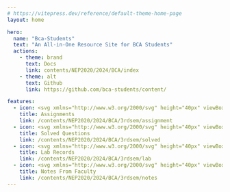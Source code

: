```yaml
---
# https://vitepress.dev/reference/default-theme-home-page
layout: home

hero:
  name: "Bca-Students"
  text: "An All-in-One Resource Site for BCA Students"
  actions:
    - theme: brand
      text: Docs
      link: contents/NEP2020/2024/BCA/index
    - theme: alt
      text: Github
      link: https://github.com/bca-students/content/

features:
  - icon: <svg xmlns="http://www.w3.org/2000/svg" height="40px" viewBox="0 -960 960 960" width="40px" fill="#6a5acd"><path d="M186.67-120q-27.5 0-47.09-19.58Q120-159.17 120-186.67v-586.66q0-27.5 19.58-47.09Q159.17-840 186.67-840h192.66q7.67-35.33 35.84-57.67Q443.33-920 480-920t64.83 22.33Q573-875.33 580.67-840h192.66q27.5 0 47.09 19.58Q840-800.83 840-773.33v586.66q0 27.5-19.58 47.09Q800.83-120 773.33-120H186.67Zm0-66.67h586.66v-586.66H186.67v586.66ZM280-280h275.33v-66.67H280V-280Zm0-166.67h400v-66.66H280v66.66Zm0-166.66h400V-680H280v66.67Zm200-181.34q13.67 0 23.5-9.83t9.83-23.5q0-13.67-9.83-23.5t-23.5-9.83q-13.67 0-23.5 9.83t-9.83 23.5q0 13.67 9.83 23.5t23.5 9.83Zm-293.33 608v-586.66 586.66Z"/></svg>
    title: Assignments
    link: /contents/NEP2020/2024/BCA/3rdsem/assignment
  - icon: <svg xmlns="http://www.w3.org/2000/svg" height="40px" viewBox="0 -960 960 960" width="40px" fill="#6a5acd"><path d="M186.67-306.33q12-6.34 25.09-10Q224.84-320 240-320h40v-493.33h-40q-23 0-38.17 15.33-15.16 15.33-15.16 38v453.67ZM240-80q-50 0-85-35t-35-85v-560q0-50 35-85t85-35h286.67v66.67h-180V-320H600v-126.67h66.67v193.34H240q-22.67 0-38 15.33-15.33 15.33-15.33 38T202-162q15.33 15.33 38 15.33h533.33v-340H840V-80H240Zm-53.33-226.33V-813.33v507ZM700-486.67q0-89.21 62.06-151.27Q824.12-700 913.33-700q-89.21 0-151.27-62.06Q700-824.12 700-913.33q0 89.21-62.06 151.27Q575.88-700 486.67-700q89.21 0 151.27 62.06Q700-575.88 700-486.67Z"/></svg>
    title: Solved Questions
    link: /contents/NEP2020/2024/BCA/3rdsem/solved
  - icon: <svg xmlns="http://www.w3.org/2000/svg" height="40px" viewBox="0 -960 960 960" width="40px" fill="#6a5acd"><path d="M448-259.33v-416q-43.67-28-94.08-43t-101.92-15q-37.33 0-73.5 8.66Q142.33-716 106.67-702v421.33Q139-294 176.83-300.33q37.84-6.34 75.17-6.34 51.38 0 100.02 11.84Q400.67-283 448-259.33ZM481.33-160q-50-38-108.66-58.67Q314-239.33 252-239.33q-38.36 0-75.35 9.66-36.98 9.67-72.65 25-22.4 11-43.2-2.33Q40-220.33 40-245.33v-469.34q0-13.66 6.5-25.33Q53-751.67 66-758q43.33-21.33 90.26-31.67Q203.19-800 252-800q74.67 0 129 18.67 54.33 18.66 114.33 55.66 9 5.34 14.17 13.67t5.17 20v432.67q48-23.67 94.83-35.5 46.83-11.84 98.5-11.84 37.33 0 75.83 6t69.5 16.67v-491q10.23 3.43 20.12 7.55 9.88 4.12 19.88 9.45 13 6.33 19.84 18 6.83 11.67 6.83 25.33v469.34q0 26.26-21.5 39.96t-43.17.7q-35-16-71.98-25.33-36.99-9.33-75.35-9.33-62 0-119.33 21-57.34 21-107.34 58.33Zm133.34-231.33v-442L753.33-880v443.33l-138.66 45.34Zm-337.34-105Z"/></svg>
    title: Lab Records
    link: /contents/NEP2020/2024/BCA/3rdsem/lab
  - icon: <svg xmlns="http://www.w3.org/2000/svg" height="40px" viewBox="0 -960 960 960" width="40px" fill="#6a5acd"><path d="M680-326.67q-50 0-85-35t-35-85q0-50 35-85t85-35q50 0 85 35t35 85q0 50-35 85t-85 35Zm0-66.66q22.67 0 38-15.34 15.33-15.33 15.33-38 0-22.66-15.33-38Q702.67-500 680-500t-38 15.33q-15.33 15.34-15.33 38 0 22.67 15.33 38 15.33 15.34 38 15.34ZM440-46.67v-116q0-21 10-39.5t28-29.5q29.33-17.66 61.17-30.16 31.83-12.5 65.5-19.84L680-186l75.33-95.67q33.67 7.34 65 19.84 31.34 12.5 60.67 30.16 18 11 28.5 29.5t10.5 39.5v116H440Zm66.33-66.66H652L579.33-206q-19.33 7-37.66 16-18.34 9-35.34 19.33v57.34Zm201.67 0h145.33v-57.34q-16.66-10.66-34.66-19.5-18-8.83-37.34-15.83L708-113.33Zm-56 0Zm56 0ZM186.67-120q-27.5 0-47.09-19.58Q120-159.17 120-186.67v-586.66q0-27.5 19.58-47.09Q159.17-840 186.67-840h586.66q27.5 0 47.09 19.58Q840-800.83 840-773.33V-542q-12.67-20-29-37.33-16.33-17.34-37.67-28v-166H186.67v586.66h188.66q-1 6-1.5 12t-.5 12V-120H186.67ZM280-613.33h320.67q18-10 38.22-15 20.23-5 41.11-5V-680H280v66.67Zm0 166.66h213.33q0-17 3.17-34t9.17-32.66H280v66.66ZM280-280h151.33q15-11.67 31.84-19.67 16.83-8 34.5-15.33v-31.67H280V-280Zm-93.33 93.33v-586.66 165.66-25.66V-186.67Zm493.33-260Z"/></svg>
    title: Notes From Faculty
    link: /contents/NEP2020/2024/BCA/3rdsem/notes
---
```


